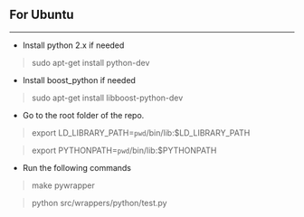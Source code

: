For Ubuntu
----------
****

* Install python 2.x if needed

> sudo apt-get install python-dev

* Install boost_python if needed

> sudo apt-get install libboost-python-dev

* Go to the root folder of the repo.

> export LD_LIBRARY_PATH=`pwd`/bin/lib:$LD_LIBRARY_PATH

> export PYTHONPATH=`pwd`/bin/lib:$PYTHONPATH

* Run the following commands

> make pywrapper

> python src/wrappers/python/test.py
